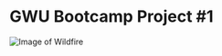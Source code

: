 # GWU Bootcamp Project #1




![Image of Wildfire](https://www.brinknews.com/wp-content/uploads/2019/09/GettyImages-81794997.jpg)
